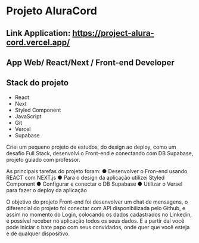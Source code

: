 # Projeto AluraCord

## Link Application: https://project-alura-cord.vercel.app/

## App Web/ React/Next / Front-end Developer

## Stack do projeto

* React 
* Next
* Styled Component
* JavaScript
* Git
* Vercel
* Supabase

Criei um pequeno projeto de estudos, do design ao deploy, como um desafio Full Stack,
desenvolvi o Front-end e conectando com DB Supabase, projeto guiado com professor.

As principais tarefas do projeto foram:
● Desenvolver o Fron-end usando REACT com NEXT.js
● Para o design da aplicação utilizei Styled Component
● Configurar e conectar o DB Supabase
● Utilizar o Versel para fazer o deploy da aplicação

O objetivo do projeto Front-end foi desenvolver um chat de mensagens, o diferencial do projeto
foi conectar com API disponibilizada pelo Github, e assim no momento do Login, colocando os
dados cadastrados no Linkedin, é possível receber no aplicação todos os seus dados. E a partir
daí você pode iniciar o bate papo com seus convidados, onde quer que você esteja e de
qualquer dispositivo.
